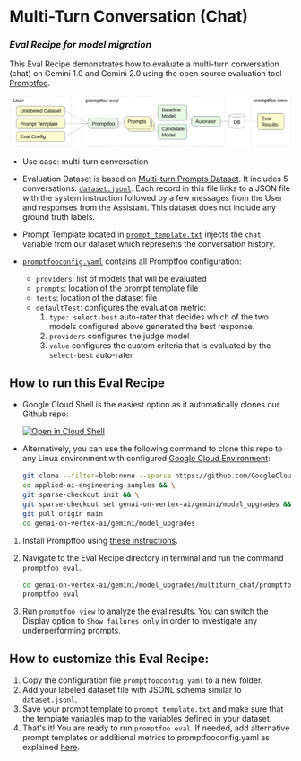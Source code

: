 # Multi-Turn Conversation (Chat)
### _Eval Recipe for model migration_

This Eval Recipe demonstrates how to evaluate a multi-turn conversation (chat) on Gemini 1.0 and Gemini 2.0 using the open source evaluation tool [Promptfoo](https://www.promptfoo.dev/).

![](diagram.png "Promptfoo")

- Use case: multi-turn conversation

- Evaluation Dataset is based on [Multi-turn Prompts Dataset](https://www.kaggle.com/datasets/softageai/multi-turn-prompts-dataset). It includes 5 conversations: [`dataset.jsonl`](./dataset.jsonl). Each record in this file links to a JSON file with the system instruction followed by a few messages from the User and responses from the Assistant. This dataset does not include any ground truth labels.

- Prompt Template located in [`prompt_template.txt`](./prompt_template.txt) injects the `chat` variable from our dataset which represents the conversation history.

- [`promptfooconfig.yaml`](./promptfooconfig.yaml) contains all Promptfoo configuration:
    - `providers`: list of models that will be evaluated
    - `prompts`: location of the prompt template file
    - `tests`: location of the dataset file
    - `defaultTest`: configures the evaluation metric:
        1. `type: select-best` auto-rater that decides which of the two models configured above generated the best response.
        1. `providers` configures the judge model
        1. `value` configures the custom criteria that is evaluated by the `select-best` auto-rater

## How to run this Eval Recipe

- Google Cloud Shell is the easiest option as it automatically clones our Github repo:

    <a href="https://console.cloud.google.com/cloudshell/open?git_repo=https://github.com/GoogleCloudPlatform/applied-ai-engineering-samples&cloudshell_git_branch=main&cloudshell_workspace=genai-on-vertex-ai/gemini/model_upgrades">
        <img alt="Open in Cloud Shell" src="http://gstatic.com/cloudssh/images/open-btn.png">
    </a>

- Alternatively, you can use the following command to clone this repo to any Linux environment with configured [Google Cloud Environment](https://cloud.google.com/vertex-ai/docs/start/cloud-environment):

    ``` bash
    git clone --filter=blob:none --sparse https://github.com/GoogleCloudPlatform/applied-ai-engineering-samples.git && \
    cd applied-ai-engineering-samples && \
    git sparse-checkout init && \
    git sparse-checkout set genai-on-vertex-ai/gemini/model_upgrades && \
    git pull origin main
    cd genai-on-vertex-ai/gemini/model_upgrades
    ```

1. Install Promptfoo using [these instructions](https://www.promptfoo.dev/docs/installation/).
1. Navigate to the Eval Recipe directory in terminal and run the command `promptfoo eval`.

    ``` bash
    cd genai-on-vertex-ai/gemini/model_upgrades/multiturn_chat/promptfoo
    promptfoo eval
    ```
1. Run `promptfoo view` to analyze the eval results. You can switch the Display option to `Show failures only` in order to investigate any underperforming prompts.

## How to customize this Eval Recipe:
1. Copy the configuration file `promptfooconfig.yaml` to a new folder.
1. Add your labeled dataset file with JSONL schema similar to `dataset.jsonl`. 
1. Save your prompt template to `prompt_template.txt` and make sure that the template variables map to the variables defined in your dataset.
1. That's it! You are ready to run `promptfoo eval`. If needed, add alternative prompt templates or additional metrics to promptfooconfig.yaml as explained [here](https://www.promptfoo.dev/docs/configuration/parameters/).
